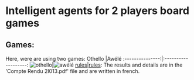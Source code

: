 # Intelligent agents for 2 players board games


## Games: 

Here, were are using two games:
Othello          |Awélé
:---------------:|:-------------------:
![othello](https://m.media-amazon.com/images/I/51NN1R19D3L._AC_SX466_.jpg)|![awélé](https://www.regles-de-jeux.com/wp-content/uploads/2017/12/regle-awale.jpg)
[rules](https://www.worldothello.org/about/about-othello/othello-rules/official-rules/english)|[rules](http://vannier.info/jeux/awele/android/en/awele_rules.html):
The results and details are in the 'Compte Rendu 2I013.pdf' file and are written in french. 

